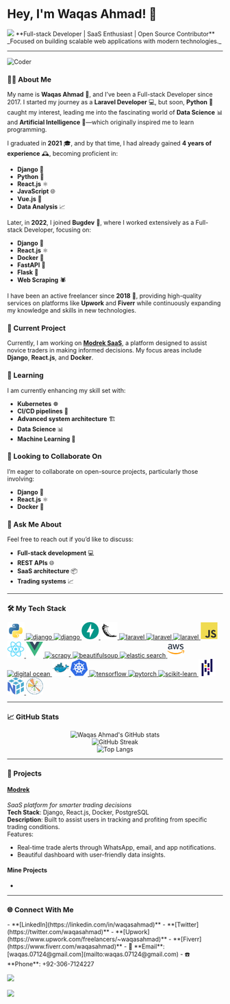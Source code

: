 # Hey, I'm Waqas Ahmad! 👋
<img src="https://img.shields.io/badge/Waqas%20Ahmad-is%20Hireable-orange" />
**Full-stack Developer | SaaS Enthusiast | Open Source Contributor**  
_Focused on building scalable web applications with modern technologies._

---
<img align="center" alt="Coder" src="https://cdn.dribbble.com/users/1162077/screenshots/3848914/programmer.gif" />

### 👨‍💻 About Me
My name is **Waqas Ahmad** 👋, and I’ve been a Full-stack Developer since 2017. I started my journey as a **Laravel Developer** 💻, but soon, **Python** 🐍 caught my interest, leading me into the fascinating world of **Data Science** 📊 and **Artificial Intelligence** 🤖—which originally inspired me to learn programming.

I graduated in **2021** 🎓, and by that time, I had already gained **4 years of experience** 🕰️, becoming proficient in:
- **Django** 🐍
- **Python** 🐍
- **React.js** ⚛️
- **JavaScript** 🌐
- **Vue.js** 🌊
- **Data Analysis** 📈

Later, in **2022**, I joined **Bugdev** 💼, where I worked extensively as a Full-stack Developer, focusing on:
- **Django** 🐍
- **React.js** ⚛️
- **Docker** 🐳
- **FastAPI** 🚀
- **Flask** 🍞
- **Web Scraping** 🕷️

I have been an active freelancer since **2018** 🌟, providing high-quality services on platforms like **Upwork** and **Fiverr** while continuously expanding my knowledge and skills in new technologies.

### 🔭 Current Project
Currently, I am working on [**Modrek SaaS**](https://modrek.com), a platform designed to assist novice traders in making informed decisions. My focus areas include **Django**, **React.js**, and **Docker**.

### 🌱 Learning
I am currently enhancing my skill set with:
- **Kubernetes** ☸️
- **CI/CD pipelines** 🔄
- **Advanced system architecture** 🏗️
- **Data Science** 📊
- **Machine Learning** 🤖

### 👯 Looking to Collaborate On
I’m eager to collaborate on open-source projects, particularly those involving:
- **Django** 🐍
- **React.js** ⚛️
- **Docker** 🐳

### 💬 Ask Me About
Feel free to reach out if you’d like to discuss:
- **Full-stack development** 💻
- **REST APIs** 🌐
- **SaaS architecture** 📦
- **Trading systems** 📈
---

### 🛠️ My Tech Stack

<p align="left"> 
  <a href="https://www.python.org/" target="_blank" rel="noreferrer"> 
    <img src="https://raw.githubusercontent.com/devicons/devicon/master/icons/python/python-original.svg" alt="python" width="40" height="40"/> 
  </a> 
  <a href="https://www.djangoproject.com/" target="_blank" rel="noreferrer"> 
    <img src="https://cdn.worldvectorlogo.com/logos/django-community.svg" alt="django" width="40" height="40"/> 
  </a>

  <a href="https://www.djangoproject.com/" target="_blank" rel="noreferrer"> 
    <img src="https://www.django-rest-framework.org/img/logo.png" alt="django" width="80" height="40"/> 
  </a>
  
  <a href="https://fastapi.tiangolo.com/" target="_blank" rel="noreferrer"> 
    <img src="https://raw.githubusercontent.com/devicons/devicon/master/icons/fastapi/fastapi-original.svg" alt="fastapi" width="40" height="40"/> 
  </a> 
  <a href="https://flask.palletsprojects.com/" target="_blank" rel="noreferrer"> 
    <img src="https://raw.githubusercontent.com/devicons/devicon/master/icons/flask/flask-original.svg" alt="flask" width="40" height="40"/> 
  </a> 
  <a href="https://laravel.com/" target="_blank" rel="noreferrer"> 
    <img src="https://cdn.worldvectorlogo.com/logos/laravel-2.svg" alt="laravel" width="40" height="40"/> 
  </a> 
  <a href="https://docs.celeryq.dev/" target="_blank" rel="noreferrer"> 
    <img src="https://icons.veryicon.com/png/o/food--drinks/food-7/celery-1.png" alt="laravel" width="40" height="40"/> 
  </a> 
    <a href="https://socket.io/" target="_blank" rel="noreferrer"> 
    <img src="https://cdn.worldvectorlogo.com/logos/websocket.svg" alt="laravel" width="40" height="40"/> 
  </a> 
  
  
  <a href="https://www.javascript.com/" target="_blank" rel="noreferrer"> 
    <img src="https://raw.githubusercontent.com/devicons/devicon/master/icons/javascript/javascript-original.svg" alt="javascript" width="40" height="40"/> 
  </a>
  <a href="https://reactjs.org/" target="_blank" rel="noreferrer"> 
    <img src="https://raw.githubusercontent.com/devicons/devicon/master/icons/react/react-original.svg" alt="react" width="40" height="40"/> 
  </a>
  <a href="https://vuejs.org/" target="_blank" rel="noreferrer"> 
    <img src="https://raw.githubusercontent.com/devicons/devicon/master/icons/vuejs/vuejs-original.svg" alt="vuejs" width="40" height="40"/> 
  </a>
  <a href="https://scrapy.org/" target="_blank" rel="noreferrer">
    <img src="https://scrapeops.io/img/sdk-icons/scrapy-logo.png" alt="scrapy" width="40" height="40"/>
  </a>
  <a href="https://beautifulsoup.readthedocs.io/en/latest/" target="_blank" rel="noreferrer">
    <img src="https://cdn.scrapfly.io/srapeground/0.0.12/media/beautifulsoup4.svg" alt="beautifulsoup" width="80" height="40"/>
  </a>
  <a href="https://www.elastic.co/" target="_blank" rel="noreferrer"> 
    <img src="https://www.vectorlogo.zone/logos/elastic/elastic-icon.svg" alt="elastic search" width="40" height="40"/> 
  </a>
  <a href="https://aws.amazon.com/" target="_blank" rel="noreferrer"> 
    <img src="https://raw.githubusercontent.com/devicons/devicon/master/icons/amazonwebservices/amazonwebservices-original-wordmark.svg" alt="aws" width="40" height="40"/> 
  </a>
  <a href="https://www.digitalocean.com/" target="_blank" rel="noreferrer"> 
    <img src="https://www.vectorlogo.zone/logos/digitalocean/digitalocean-icon.svg" alt="digital ocean" width="40" height="40"/> 
  </a>
  <a href="https://www.docker.com/" target="_blank" rel="noreferrer"> 
    <img src="https://raw.githubusercontent.com/devicons/devicon/master/icons/docker/docker-original.svg" alt="docker" width="40" height="40"/> 
  </a> 
  <a href="https://kubernetes.io/" target="_blank" rel="noreferrer"> 
    <img src="https://raw.githubusercontent.com/devicons/devicon/master/icons/kubernetes/kubernetes-plain.svg" alt="kubernetes" width="40" height="40"/> 
  </a> 
  <a href="https://www.tensorflow.org/" target="_blank" rel="noreferrer"> 
    <img src="https://www.vectorlogo.zone/logos/tensorflow/tensorflow-icon.svg" alt="tensorflow" width="40" height="40"/> 
  </a>
  <a href="https://pytorch.org/" target="_blank" rel="noreferrer"> 
    <img src="https://www.vectorlogo.zone/logos/pytorch/pytorch-icon.svg" alt="pytorch" width="40" height="40"/> 
  </a>
  <a href="https://scikit-learn.org/" target="_blank" rel="noreferrer"> 
    <img src="https://upload.wikimedia.org/wikipedia/commons/0/05/Scikit_learn_logo_small.svg" alt="scikit-learn" width="40" height="40"/> 
  </a>
  <a href="https://pandas.pydata.org/" target="_blank" rel="noreferrer"> 
    <img src="https://raw.githubusercontent.com/devicons/devicon/master/icons/pandas/pandas-original.svg" alt="pandas" width="40" height="40"/> 
  </a>
  <a href="https://numpy.org/" target="_blank" rel="noreferrer"> 
    <img src="https://raw.githubusercontent.com/devicons/devicon/master/icons/numpy/numpy-original.svg" alt="numpy" width="40" height="40"/> 
  </a>
  <a href="https://matplotlib.org/" target="_blank" rel="noreferrer"> 
    <img src="https://raw.githubusercontent.com/devicons/devicon/master/icons/matplotlib/matplotlib-original.svg" alt="matplotlib" width="40" height="40"/> 
  </a>
</p>


---

### 📈 GitHub Stats

<div align="center">
  <img src="https://github-readme-stats.vercel.app/api?username=coderatwork-7&theme=dracula&show_icons=true&hide_border=true" alt="Waqas Ahmad's GitHub stats"/>
  <br/>
  <img src="https://github-readme-streak-stats.herokuapp.com/?user=coderatwork-7&theme=dracula&hide_border=true" alt="GitHub Streak"/>
  <br/>
  <img src="https://github-readme-stats.vercel.app/api/top-langs/?username=coderatwork-7&theme=dracula&layout=compact&hide_border=true" alt="Top Langs"/>
</div>

---

### 🚀 Projects

#### [Modrek](https://modrek.com)  
_SaaS platform for smarter trading decisions_  
**Tech Stack**: Django, React.js, Docker, PostgreSQL  
**Description**: Built to assist users in tracking and profiting from specific trading conditions.  
Features:
- Real-time trade alerts through WhatsApp, email, and app notifications.
- Beautiful dashboard with user-friendly data insights.

#### Mine Projects  
- 
---

### 🌐 Connect With Me

<p align="left"> 
  <a href="https://linkedin.com"
    <img widh="auto" align="center" src="https://upload.wikimedia.org/wikipedia/commons/thumb/8/81/LinkedIn_icon.svg/1200px-LinkedIn_icon.svg.png" alt="linkedin icon"/>
  </a>
  <a href="https://upwork.com"
    <img widh="auto" align="center" src="https://upload.wikimedia.org/wikipedia/commons/thumb/d/d2/Upwork-logo.svg/2560px-Upwork-logo.svg.png" alt="upwork icon"/>
  </a>
  <a href="https://fiverr.com"
    <img widh="auto" align="center" src="https://cdn.worldvectorlogo.com/logos/fiverr-1.svg" alt="fiverr icon"/>
 </a>
</p>
- **[LinkedIn](https://linkedin.com/in/waqasahmad)**  
- **[Twitter](https://twitter.com/waqasahmad)**  
- **[Upwork](https://www.upwork.com/freelancers/~waqasahmad)**  
- **[Fiverr](https://www.fiverr.com/waqasahmad)**  
- 📧 **Email**: [waqas.07124@gmail.com](mailto:waqas.07124@gmail.com)  
- ☎️ **Phone**: +92-306-7124227


<p align="left">
<a href="https://github.com/awaisanwar544/rr-workshop">
<img width='auto' align="center" src="https://github-readme-stats.vercel.app/api/pin/?username=awaisanwar544&repo=rr-workshop&border_color=02D892&bg_color=0D1117&title_color=C9D1D9&text_color=8B948E&icon_color=01D892" />
</a>
<br>
<br>
<a href="https://github.com/awaisanwar544/todo-list">
<img width='auto' align="center" src="https://github-readme-stats.vercel.app/api/pin/?username=awaisanwar544&repo=todo-list&border_color=02D892&bg_color=0D1117&title_color=C9D1D9&text_color=8B948E&icon_color=01D892" />
</a>
</p>

